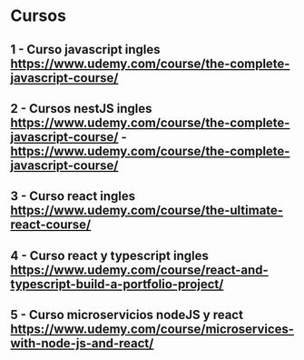 # Cursos
## 1 - Curso javascript ingles https://www.udemy.com/course/the-complete-javascript-course/
## 2 - Cursos nestJS ingles https://www.udemy.com/course/the-complete-javascript-course/ - https://www.udemy.com/course/the-complete-javascript-course/
## 3 - Curso react ingles https://www.udemy.com/course/the-ultimate-react-course/
## 4 - Curso react y typescript ingles https://www.udemy.com/course/react-and-typescript-build-a-portfolio-project/
## 5 - Curso microservicios nodeJS y react https://www.udemy.com/course/microservices-with-node-js-and-react/
